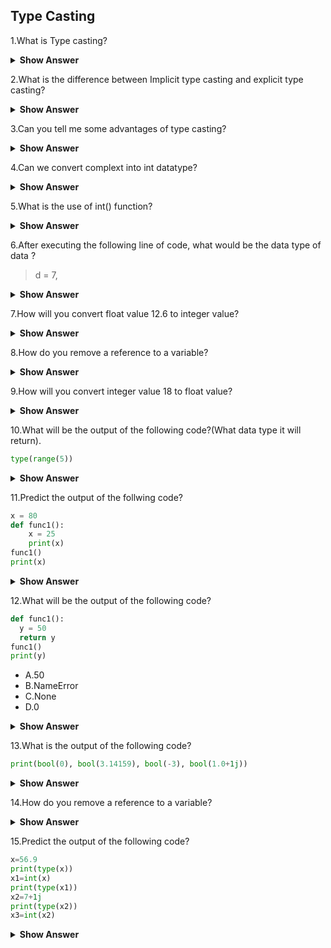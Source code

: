 ## Type Casting

1.What is Type casting?

<details><summary> <b>Show Answer</b> </summary>
  
- In python type casting is a method to change the variables/values declared in a certain data type into a different data type to match the operation required to be performed by the code snippet.
The type casting process's excecution can be performed by using two different types of type casting,
1)Implicit type casting
2)Explicit type casting
  
  </details>

2.What is the difference between Implicit type casting and explicit type casting?

<details><summary> <b>Show Answer</b> </summary>
  
- Implicit casting doesn't require a casting operator.Implicit Type Conversion is automatically performed by the Python interpreter. Python avoids the loss of data in Implicit Type Conversion. Explicit type casting is performed by the programmer.Explicit Type Conversion is also called Type Casting, the data types of objects are converted using predefined functions by the user.

</details>

3.Can you tell me some advantages of type casting?

<details><summary> <b>Show Answer</b> </summary>
  
 - Python provides the loss of data implict type conversion.
 - In python automatically converts one data type to another data type.This process doesn't nedd any user involvement,python promotes the conversion of lower data type.
 - For example,integer to higher data type says float to avoid data loss. This type of conversion or type casting is called UpCasting.
  
  </details>

4.Can we convert complext into int datatype?

<details><summary> <b>Show Answer</b> </summary>
  
  We can convert any type to int type, but we cannot perform complex to int type>
  
  </details>
  
5.What is the use of int() function?

<details><summary> <b>Show Answer</b> </summary>
  
- The int() function converts a string,hexadecimal,binary,octal and float to int.If the argument is a floating point, the conversion truncates the number. If the argument is outside the integer range, It converts the number into long type.

  </details>
  
6.After executing the following line of code, what would be the data type of data ?

> d = 7,

<details><summary> <b>Show Answer</b> </summary>
  
- The data type of the d is tuple.Because,in python tuple does not need brackets/parentheses,if there are more than one element tuples need a comma to distinguish from a numeric data element.

</details>

7.How will you convert float value 12.6 to integer value?

<details><summary> <b>Show Answer</b> </summary>
  
- Float value can be converted to an integer value by calling  int() funtion.
  
**Example**:
  
```python  
a=7.5
print(type(a))
a1=int(a)
print(type(a1))
```
**Output**:
  
<class 'float'>
<class 'int'>
  
<details><summary> <b>Explanation</b> </summary> 
  
- In python int() function used to convert a float value into integer.
  
</details>
</details>

8.How do you remove a reference to a variable?

<details><summary> <b>Show Answer</b> </summary>
  
 - You can delete a reference to an object using the del keyword.
  
**Example**:
  
```python
a=8
print(a)
del(a)
print(a)
```
  
**Output**:
  
8
  
Traceback (most recent call last):
  
File "<string>", line 21, in <module>
  
NameError: name 'a' is not defined

  </details>
  
9.How will you convert integer value 18 to float value?

<details><summary> <b>Show Answer</b> </summary>
  
- Integer value can be converted to an Float value by calling  float() funtion.
  
**Example**:

  ```python
a=107
print(type(a))
a1=float(a)
print(type(a1))
 ```
  
**Output**: 
 
<class 'int'>
<class 'float'>
  
  </details>

10.What will be the output of the following code?(What data type it will return).

```python  
type(range(5))
```

<details><summary> <b>Show Answer</b> </summary>
  
**range** - The above program it will return the data type is range(). 
  
<details><summary> <b>Explanation</b> </summary>
  
- In Python 3, the range()  function returns range object, not list.
  
  </details>
  </details>

11.Predict the output of the follwing code?

```python  
x = 80
def func1():
    x = 25
    print(x)
func1()
print(x)
```

<details><summary> <b>Show Answer</b> </summary>
  
**Output**:
  
25
80
  
<details><summary> <b>Explanation</b> </summary>
  
- A variable declared outside of all functions has a GLOBAL SCOPE. Thus, it is accessible throughout the file. And variable declared inside a function is a local variable whose scope is limited to its function.
  
  </details>
  </details>

12.What will be the output of the following code?
  
  ```python
def func1():
    y = 50
    return y
func1()
print(y)
```
  
- A.50
- B.NameError
- C.None
- D.0

<details><summary> <b>Show Answer</b> </summary>
  
> NameError
  
<details><summary> <b>Explanation</b> </summary>
  
- You will get a NameError: name 'y' is not defined. To access the function’s return value we must accept it using an assignment operator like this.
  
```python
def myfunc():
    y = 50
    return y
x = myfunc()
print(y)
```
  </details>
  </details>
  
13.What is the output of the following code?
  
```python
print(bool(0), bool(3.14159), bool(-3), bool(1.0+1j))
```
  
<details><summary> <b>Show Answer</b> </summary>
  
> False True True True
  
<details><summary> <b>Explanation</b> </summary>
  
- If we pass zero values to bool() constructor,it will treat as a zero.
- Any non-zero value is boolean True.
  
  </details>
  </details>

14.How do you remove a reference to a variable?
  
<details><summary> <b>Show Answer</b> </summary>
  
- You can delete a reference to an object using the del keyword.
  
**Example**:
  
```python  
a=8
print(a)
del(a)
print(a)
```
  
**Output**:
8
Traceback (most recent call last):
  File "<string>", line 21, in <module>
NameError: name 'a' is not defined
  
</details>

15.Predict the output of the following code?
  
```python  
x=56.9
print(type(x))
x1=int(x)
print(type(x1))
x2=7+1j
print(type(x2))
x3=int(x2)
```
  
<details><summary> <b>Show Answer</b> </summary>
  
**Output**:
  
<class 'float'>
<class 'int'>
<class 'complex'>
TypeError: can't convert complex to int
  
<details><summary> <b>Explanation</b> </summary>
  
 - It will printing the type of x variable.
 - It will converting float to integer.
 - In line 6 it's converting complex to interger.But,it will throw an type error because we can't able to convert complex into integer.
  
  </details>
  </details>
  
